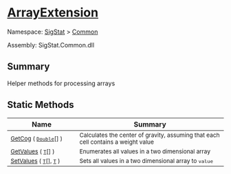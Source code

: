 # [ArrayExtension](./ArrayExtension.md)

Namespace: [SigStat]() > [Common](./README.md)

Assembly: SigStat.Common.dll

## Summary
Helper methods for processing arrays

## Static Methods

| Name | Summary | 
| --- | --- | 
| <sub>[GetCog](./Methods/ArrayExtension-100663392.md) ( [`Double`](https://docs.microsoft.com/en-us/dotnet/api/System.Double)[] )</sub><div style="pointer-events:none;cursor:default;"><img width=200 style="max-height:100%;max-width:100%;"/></div>| <sub>Calculates the center of gravity, assuming that each cell contains  a weight value</sub>| <br>
| <sub>[GetValues](./Methods/ArrayExtension-100663387.md) ( [`T`](./ArrayExtension.md)[] )</sub><div style="pointer-events:none;cursor:default;"><img width=200 style="max-height:100%;max-width:100%;"/></div>| <sub>Enumerates all values in a two dimensional array</sub>| <br>
| <sub>[SetValues](./Methods/ArrayExtension-100663388.md) ( [`T`](./ArrayExtension.md)[], [`T`](./ArrayExtension.md) )</sub><div style="pointer-events:none;cursor:default;"><img width=200 style="max-height:100%;max-width:100%;"/></div>| <sub>Sets all values in a two dimensional array to `value`</sub>| <br>


